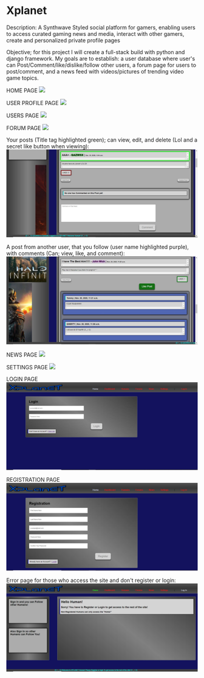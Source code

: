 # Xplanet

Description:
A Synthwave Styled social platform for gamers, enabling users to access curated gaming news and media, interact with other gamers, create and personalized private profile pages

Objective; for this project I will create a full-stack build with python and django framework. My goals are to establish: a user database where user's can Post/Comment/like/dislike/follow other users, a forum page for users to post/comment, and a news feed with videos/pictures of trending video game topics.

HOME PAGE
<img src="/img/gifs/Home.gif">

USER PROFILE PAGE
<img src="/img/gifs/Login.gif">

USERS PAGE
<img src="/img/gifs/Humans.gif">

FORUM PAGE
<img src="/img/gifs/Forum.gif">

Your posts (Title tag highlighted green); can view, edit, and delete (Lol and a secret like button when viewing):
<img src="/img/urpost.JPG">

A post from another user, that you follow (user name highlighted purple), with comments (Can; view, like, and comment):
<img src="/img/fullpost.JPG">

NEWS PAGE
<img src="/img/gifs/News.gif">

SETTINGS PAGE
<img src="/img/gifs/Settings.gif">

LOGIN PAGE
<img src="/img/log.JPG">

REGISTRATION PAGE
<img src="/img/reg.JPG">

Error page for those who access the site and don't register or login:
<img src="/img/error.JPG">
